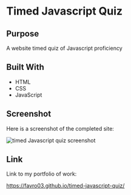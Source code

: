 # Timed Javascript Quiz

## Purpose
A website timed quiz of Javascript proficiency

## Built With
* HTML
* CSS
* JavaScript

## Screenshot
Here is a screenshot of the completed site:

![timed Javascript quiz screenshot](/assets/images/portfolio-of-work.png)

## Link
Link to my portfolio of work:

https://favro03.github.io/timed-javascript-quiz/

